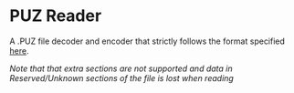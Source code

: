 # PUZ Reader

A .PUZ file decoder and encoder that strictly follows the format specified [here](https://code.google.com/archive/p/puz/wikis/FileFormat.wiki).

_Note that that extra sections are not supported and data in Reserved/Unknown sections of the file is lost when reading_
